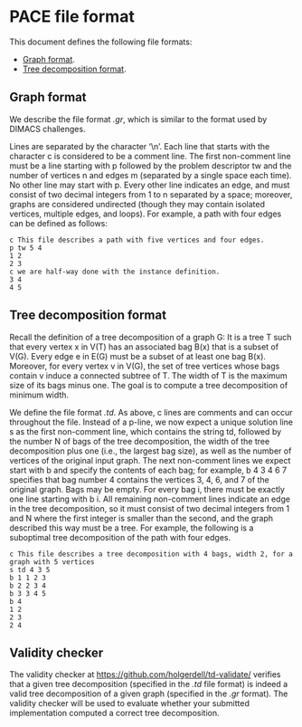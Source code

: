 # PACE file format

This document defines the following file formats:

- [Graph format](@ref).
- [Tree decomposition format](@ref).

## Graph format

We describe the file format *.gr*, which is similar to the format used by
DIMACS challenges.

Lines are separated by the character ‘\n’. Each line that starts with the
character c is considered to be a comment line. The first non-comment line must
be a line starting with p followed by the problem descriptor tw and the number
of vertices n and edges m (separated by a single space each time). No other
line may start with p. Every other line indicates an edge, and must consist of
two decimal integers from 1 to n separated by a space; moreover, graphs are
considered undirected (though they may contain isolated vertices, multiple
edges, and loops). For example, a path with four edges can be defined as
follows:

    c This file describes a path with five vertices and four edges.
    p tw 5 4
    1 2
    2 3
    c we are half-way done with the instance definition.
    3 4
    4 5

## Tree decomposition format

Recall the definition of a tree decomposition of a graph G: It is a tree T such
that every vertex x in V(T) has an associated bag B(x) that is a subset of
V(G). Every edge e in E(G) must be a subset of at least one bag B(x). Moreover,
for every vertex v in V(G), the set of tree vertices whose bags contain v
  induce a connected subtree of T. The width of T is the maximum size of its
  bags minus one. The goal is to compute a tree decomposition of minimum width.

We define the file format *.td*. As above, c lines are comments and can occur
throughout the file. Instead of a p-line, we now expect a unique solution line
s as the first non-comment line, which contains the string td, followed by the
number N of bags of the tree decomposition, the width of the tree decomposition
plus one (i.e., the largest bag size), as well as the number of vertices of the
original input graph. The next non-comment lines we expect start with b and
specify the contents of each bag; for example, b 4 3 4 6 7 specifies that bag
number 4 contains the vertices 3, 4, 6, and 7 of the original graph. Bags may
be empty. For every bag i, there must be exactly one line starting with b i.
All remaining non-comment lines indicate an edge in the tree decomposition, so
it must consist of two decimal integers from 1 and N where the first integer is
smaller than the second, and the graph described this way must be a tree. For
example, the following is a suboptimal tree decomposition of the path with four
edges.

    c This file describes a tree decomposition with 4 bags, width 2, for a graph with 5 vertices
    s td 4 3 5
    b 1 1 2 3
    b 2 2 3 4
    b 3 3 4 5
    b 4
    1 2
    2 3
    2 4

## Validity checker

The validity checker at <https://github.com/holgerdell/td-validate/> verifies
that a given tree decomposition (specified in the *.td* file format) is indeed
a valid tree decomposition of a given graph (specified in the *.gr* format).
The validity checker will be used to evaluate whether your submitted
implementation computed a correct tree decomposition.
